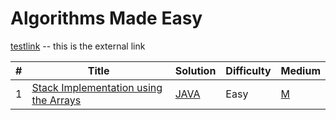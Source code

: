 # Algorithms Made Easy 

[testlink](https://www.google.com/) -- this is the external link

| # |             Title                   | Solution | Difficulty | Medium |
|---| ------------------------------------| -------- | ---------- | ------ |
|1|[Stack Implementation using the Arrays](https://en.wikipedia.org/wiki/Stack_(abstract_data_type)) | [JAVA](https://github.com/lavanganji/AlgorithmsMadeEasy/blob/master/src/org.lkg.ds/StackArray.java)|Easy|[M](https://medium.com/csinterviewprep/day-0-stacks-2188bef60bca) |
